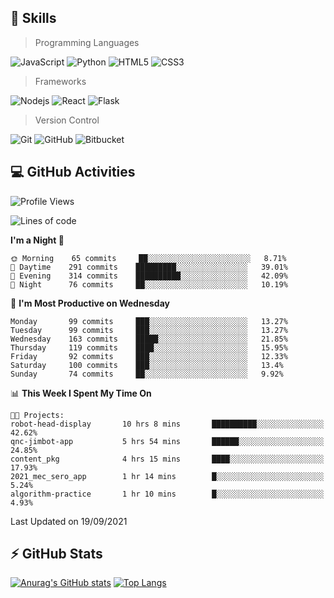 ## :rocket: Skills<br/>

> Programming Languages

![JavaScript](https://img.shields.io/badge/-JavaScript-%23F7DF1C?style=for-the-badge&logo=javascript&logoColor=white)
![Python](https://img.shields.io/badge/python%20-%2314354C.svg?&style=for-the-badge&logo=python&logoColor=white)
![HTML5](https://img.shields.io/badge/html5%20-%23E34F26.svg?&style=for-the-badge&logo=html5&logoColor=white)
![CSS3](https://img.shields.io/badge/css3%20-%231572B6.svg?&style=for-the-badge&logo=css3&logoColor=white)

> Frameworks

![Nodejs](https://img.shields.io/badge/node.js%20-%2343853D.svg?&style=for-the-badge&logo=node.js&logoColor=white)
![React](https://img.shields.io/badge/React-20232A?style=for-the-badge&logo=react&logoColor=61DAFB)
![Flask](https://img.shields.io/badge/flask%20-%23000.svg?&style=for-the-badge&logo=flask&logoColor=white)

> Version Control

![Git](https://img.shields.io/badge/git%20-%23F05033.svg?&style=for-the-badge&logo=git&logoColor=white)
![GitHub](https://img.shields.io/badge/github%20-%23121011.svg?&style=for-the-badge&logo=github&logoColor=white)
![Bitbucket](https://img.shields.io/badge/bitbucket%20-%230047B3.svg?&style=for-the-badge&logo=bitbucket&logoColor=white)

## :computer: GitHub Activities<br/>

<!--START_SECTION:waka-->
![Profile Views](http://img.shields.io/badge/Profile%20Views-8-blue)

![Lines of code](https://img.shields.io/badge/From%20Hello%20World%20I%27ve%20Written-980465%20lines%20of%20code-blue)

**I'm a Night 🦉** 

```text
🌞 Morning    65 commits     ██░░░░░░░░░░░░░░░░░░░░░░░   8.71% 
🌆 Daytime    291 commits    █████████░░░░░░░░░░░░░░░░   39.01% 
🌃 Evening    314 commits    ██████████░░░░░░░░░░░░░░░   42.09% 
🌙 Night      76 commits     ██░░░░░░░░░░░░░░░░░░░░░░░   10.19%

```
📅 **I'm Most Productive on Wednesday** 

```text
Monday       99 commits     ███░░░░░░░░░░░░░░░░░░░░░░   13.27% 
Tuesday      99 commits     ███░░░░░░░░░░░░░░░░░░░░░░   13.27% 
Wednesday    163 commits    █████░░░░░░░░░░░░░░░░░░░░   21.85% 
Thursday     119 commits    ████░░░░░░░░░░░░░░░░░░░░░   15.95% 
Friday       92 commits     ███░░░░░░░░░░░░░░░░░░░░░░   12.33% 
Saturday     100 commits    ███░░░░░░░░░░░░░░░░░░░░░░   13.4% 
Sunday       74 commits     ██░░░░░░░░░░░░░░░░░░░░░░░   9.92%

```


📊 **This Week I Spent My Time On** 

```text
🐱‍💻 Projects: 
robot-head-display       10 hrs 8 mins       ██████████░░░░░░░░░░░░░░░   42.62% 
qnc-jimbot-app           5 hrs 54 mins       ██████░░░░░░░░░░░░░░░░░░░   24.85% 
content_pkg              4 hrs 15 mins       ████░░░░░░░░░░░░░░░░░░░░░   17.93% 
2021_mec_sero_app        1 hr 14 mins        █░░░░░░░░░░░░░░░░░░░░░░░░   5.24% 
algorithm-practice       1 hr 10 mins        █░░░░░░░░░░░░░░░░░░░░░░░░   4.93%

```


 Last Updated on 19/09/2021
<!--END_SECTION:waka-->


## :zap: GitHub Stats<br/>
    
[![Anurag's GitHub stats](https://github-readme-stats.vercel.app/api?username=star6973&show_icons=true&theme=prussian)](https://github.com/star6973/github-readme-stats)
[![Top Langs](https://github-readme-stats.vercel.app/api/top-langs/?username=star6973&layout=compact&hide=jupyter%20notebook,html,css,scss&langs_count=4&theme=prussian)](https://github.com/star6973/github-readme-stats)
